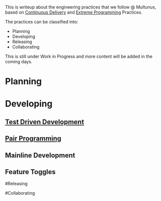 This is writeup about the engineering practices that we follow @ Multunus, based on [Continuous Delivery](https://continuousdelivery.com/) and [Extreme Programming](http://www.extremeprogramming.org/) Practices.


The practices can be classified into:

- Planning
- Developing
- Releasing
- Collaborating

This is still under Work in Progress and more content will be added in the coming days.

# Planning

# Developing

## [Test Driven Development](https://github.com/multunus/engineering-handbook/blob/master/tdd.md)
## [Pair Programming](https://github.com/multunus/engineering-handbook/blob/master/pair-programming.md)
## Mainline Development
## Feature Toggles

#Releasing

#Collaborating
